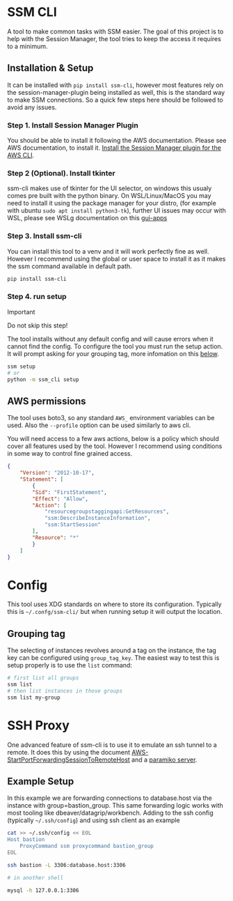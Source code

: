 # SSM CLI

A tool to make common tasks with SSM easier. The goal of this project is to help with the Session Manager, the tool tries to keep
the access it requires to a minimum.

## Installation & Setup

It can be installed with `pip install ssm-cli`, however most features rely on the session-manager-plugin being installed as well,
this is the standard way to make SSM connections. So a quick few steps here should be followed to avoid any issues.

### Step 1. Install Session Manager Plugin
You should be able to install it following the AWS documentation. Please see AWS documentation, to install it.
[Install the Session Manager plugin for the AWS CLI](https://docs.aws.amazon.com/systems-manager/latest/userguide/session-manager-working-with-install-plugin.html).

### Step 2 (Optional). Install tkinter
ssm-cli makes use of tkinter for the UI selector, on windows this usualy comes pre built with the python binary. On WSL/Linux/MacOS
you may need to install it using the package manager for your distro, (for example with ubuntu `sudo apt install python3-tk`), further UI 
issues may occur with WSL, please see WSLg documentation on this [gui-apps](https://learn.microsoft.com/en-us/windows/wsl/tutorials/gui-apps)

### Step 3. Install ssm-cli

You can install this tool to a venv and it will work perfectly fine as well. However I recommend using the global or user space to
install it as it makes the ssm command available in default path.

```bash
pip install ssm-cli
```

### Step 4. run setup

> [!IMPORTANT]
> Do not skip this step!

The tool installs without any default config and will cause errors when it cannot find the config. To configure the tool
you must run the setup action. It will prompt asking for your grouping tag, more infomation on this [below](#grouping-tag).
```bash
ssm setup
# or
python -m ssm_cli setup
```

## AWS permissions

The tool uses boto3, so any standard `AWS_` environment variables can be used. Also the `--profile` option can be used similarly to aws cli.

You will need access to a few aws actions, below is a policy which should cover all features used by the tool. However
I recommend using conditions in some way to control fine grained access.
```json
{
    "Version": "2012-10-17",
    "Statement": [
        {
        "Sid": "FirstStatement",
        "Effect": "Allow",
        "Action": [
            "resourcegroupstaggingapi:GetResources",
            "ssm:DescribeInstanceInformation",
            "ssm:StartSession"
        ],
        "Resource": "*"
        }
    ]
}
```

# Config
This tool uses XDG standards on where to store its configuration. Typically this is `~/.confg/ssm-cli/` but when running setup it will output the location.

## Grouping tag
The selecting of instances revolves around a tag on the instance, the tag key can be configured using `group_tag_key`. The easiest way to test this is setup
properly is to use the `list` command:
```bash
# first list all groups
ssm list
# then list instances in those groups
ssm list my-group
```

# SSH Proxy

One advanced feature of ssm-cli is to use it to emulate an ssh tunnel to a remote. It does this by using the document [AWS-StartPortForwardingSessionToRemoteHost](https://docs.aws.amazon.com/systems-manager/latest/userguide/session-manager-working-with-sessions-start.html#sessions-remote-port-forwarding) and a [paramiko server](https://docs.paramiko.org/en/stable/api/server.html).

## Example Setup

In this example we are forwarding connections to database.host via the instance with group=bastion_group. This same forwarding logic works with most tooling like dbeaver/datagrip/workbench. 
Adding to the ssh config (typically `~/.ssh/config`) and using ssh client as an example
```bash
cat >> ~/.ssh/config << EOL
Host bastion
    ProxyCommand ssm proxycommand bastion_group
EOL

ssh bastion -L 3306:database.host:3306 

# in another shell

mysql -h 127.0.0.1:3306 
```


